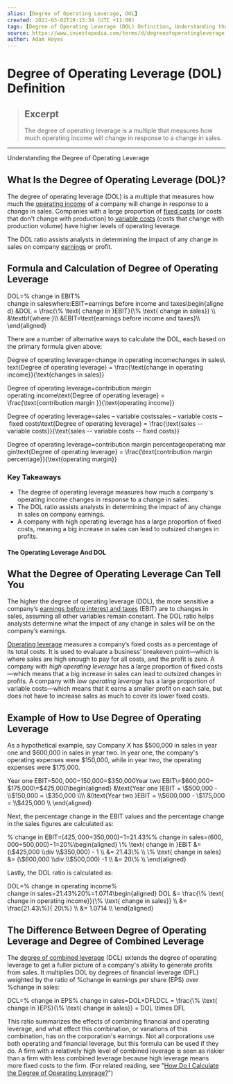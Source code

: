 ```yaml
---
alias: [Degree of Operating Leverage, DOL]
created: 2021-03-02T19:13:34 (UTC +11:00)
tags: [Degree of Operating Leverage (DOL) Definition, Understanding the Degree of Operating Leverage]
source: https://www.investopedia.com/terms/d/degreeofoperatingleverage.asp
author: Adam Hayes
---
```


# Degree of Operating Leverage (DOL) Definition

> ## Excerpt
> The degree of operating leverage is a multiple that measures how much operating income will change in response to a change in sales.

---

Understanding the Degree of Operating Leverage
## What Is the Degree of Operating Leverage (DOL)?

The degree of operating leverage (DOL) is a multiple that measures how much the [operating income](https://www.investopedia.com/terms/o/operatingincome.asp) of a company will change in response to a change in sales. Companies with a large proportion of [fixed costs](https://www.investopedia.com/terms/f/fixedcost.asp) (or costs that don't change with production) to [variable costs](https://www.investopedia.com/terms/v/variablecost.asp) (costs that change with production volume) have higher levels of operating leverage.

The DOL ratio assists analysts in determining the impact of any change in sales on company [earnings](https://www.investopedia.com/terms/e/earnings.asp) or profit.

## Formula and Calculation of Degree of Operating Leverage

DOL\=% change in EBIT% change in saleswhere:EBIT\=earnings before income and taxes\\begin{aligned} &DOL = \\frac{\\% \\text{ change in }EBIT}{\\% \\text{ change in sales}} \\\\ &\\textbf{where:}\\\\ &EBIT=\\text{earnings before income and taxes}\\\\ \\end{aligned}

There are a number of alternative ways to calculate the DOL, each based on the primary formula given above:

Degree of operating leverage\=change in operating incomechanges in sales\\text{Degree of operating leverage} = \\frac{\\text{change in operating income}}{\\text{changes in sales}}

Degree of operating leverage\=contribution margin operating income\\text{Degree of operating leverage} = \\frac{\\text{contribution margin }}{\\text{operating income}}

Degree of operating leverage\=sales – variable costssales – variable costs – fixed costs\\text{Degree of operating leverage} = \\frac{\\text{sales -- variable costs}}{\\text{sales -- variable costs -- fixed costs}}

Degree of operating leverage\=contribution margin percentageoperating margin\\text{Degree of operating leverage} = \\frac{\\text{contribution margin percentage}}{\\text{operating margin}}

### Key Takeaways

-   The degree of operating leverage measures how much a company's operating income changes in response to a change in sales. 
-   The DOL ratio assists analysts in determining the impact of any change in sales on company earnings. 
-   A company with high operating leverage has a large proportion of fixed costs, meaning a big increase in sales can lead to outsized changes in profits.

#### The Operating Leverage And DOL

## What the Degree of Operating Leverage Can Tell You

The higher the degree of operating leverage (DOL), the more sensitive a company’s [earnings before interest and taxes](https://www.investopedia.com/terms/e/ebit.asp) (EBIT) are to changes in sales, assuming all other variables remain constant. The DOL ratio helps analysts determine what the impact of any change in sales will be on the company’s earnings.

[Operating leverage](https://www.investopedia.com/terms/o/operatingleverage.asp) measures a company’s fixed costs as a percentage of its total costs. It is used to evaluate a business’ breakeven point—which is where sales are high enough to pay for all costs, and the profit is zero. A company with _high operating leverage_ has a large proportion of fixed costs—which means that a big increase in sales can lead to outsized changes in profits. A company with _low operating leverage_ has a large proportion of variable costs—which means that it earns a smaller profit on each sale, but does not have to increase sales as much to cover its lower fixed costs.

## Example of How to Use Degree of Operating Leverage

As a hypothetical example, say Company X has $500,000 in sales in year one and $600,000 in sales in year two. In year one, the company's operating expenses were $150,000, while in year two, the operating expenses were $175,000.

Year one EBIT\=$500,000−$150,000\=$350,000Year two EBIT\=$600,000−$175,000\=$425,000\\begin{aligned} &\\text{Year one }EBIT = \\$500,000 - \\$150,000 = \\$350,000 \\\\ &\\text{Year two }EBIT = \\$600,000 - \\$175,000 = \\$425,000 \\\\ \\end{aligned}

Next, the percentage change in the EBIT values and the percentage change in the sales figures are calculated as:

% change in EBIT\=($425,000÷$350,000)−1\=21.43%% change in sales\=($600,000÷$500,000)−1\=20%\\begin{aligned} \\% \\text{ change in }EBIT &= (\\$425,000 \\div \\$350,000) - 1 \\\\ &= 21.43\\% \\\\ \\% \\text{ change in sales} &= (\\$600,000 \\div \\$500,000) -1 \\\\ &= 20\\% \\\\ \\end{aligned}

Lastly, the DOL ratio is calculated as:

DOL\=% change in operating income% change in sales\=21.43%20%\=1.0714\\begin{aligned} DOL &= \\frac{\\% \\text{ change in operating income}}{\\% \\text{ change in sales}} \\\\ &= \\frac{21.43\\%}{ 20\\%} \\\\ &= 1.0714 \\\\ \\end{aligned}

## The Difference Between Degree of Operating Leverage and Degree of Combined Leverage

The [degree of combined leverage](https://www.investopedia.com/terms/d/dcl.asp) (DCL) extends the degree of operating leverage to get a fuller picture of a company's ability to generate profits from sales. It multiplies DOL by degrees of financial leverage (DFL) weighted by the ratio of %change in earnings per share (EPS) over %change in sales:

DCL\=% change in EPS% change in sales\=DOL×DFLDCL = \\frac{\\% \\text{ change in }EPS}{\\% \\text{ change in sales}} = DOL \\times DFL

This ratio summarizes the effects of combining financial and operating leverage, and what effect this combination, or variations of this combination, has on the corporation's earnings. Not all corporations use both operating and financial leverage, but this formula can be used if they do. A firm with a relatively high level of combined leverage is seen as riskier than a firm with less combined leverage because high leverage means more fixed costs to the firm. (For related reading, see "[How Do I Calculate the Degree of Operating Leverage?](https://www.investopedia.com/ask/answers/042315/how-do-i-calculate-degree-operating-leverage.asp)")
